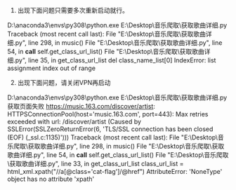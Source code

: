 1. 出现下面问题只需要多次重新启动就行。

D:\anaconda3\envs\py308\python.exe E:\Desktop\音乐爬取\获取歌曲详细.py
Traceback (most recent call last):
File "E:\Desktop\音乐爬取\获取歌曲详细.py", line 298, in <module>
music()
File "E:\Desktop\音乐爬取\获取歌曲详细.py", line 54, in __call__
self.get_class_url_list()
File "E:\Desktop\音乐爬取\获取歌曲详细.py", line 35, in get_class_url_list
del class_name_list[0]
IndexError: list assignment index out of range

2. 出现下面问题，请关闭VPN再启动

D:\anaconda3\envs\py308\python.exe E:\Desktop\音乐爬取\获取歌曲详细.py
获取页面失败 https://music.163.com/discover/artist: HTTPSConnectionPool(host='music.163.com', port=443): Max retries exceeded with url: /discover/artist (Caused by SSLError(SSLZeroReturnError(6, 'TLS/SSL connection has been closed (EOF) (_ssl.c:1135)')))
Traceback (most recent call last):
File "E:\Desktop\音乐爬取\获取歌曲详细.py", line 298, in <module>
music()
File "E:\Desktop\音乐爬取\获取歌曲详细.py", line 54, in __call__
self.get_class_url_list()
File "E:\Desktop\音乐爬取\获取歌曲详细.py", line 33, in get_class_url_list
class_url_list = html_xml.xpath("//a[@class='cat-flag']/@href")
AttributeError: 'NoneType' object has no attribute 'xpath'